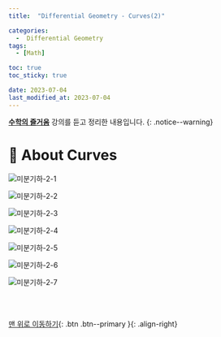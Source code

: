 ```yaml
---
title:  "Differential Geometry - Curves(2)" 

categories:
  -  Differential Geometry
tags:
  - [Math]

toc: true
toc_sticky: true

date: 2023-07-04
last_modified_at: 2023-07-04
---
```


**[수학의 즐거움](https://www.youtube.com/@enjoyingmath9346/featured)** 강의를 듣고 정리한 내용입니다.
{: .notice--warning}


# 📘 About Curves

![미분기하-2-1](https://github.com/inhopp/inhopp/assets/96368476/2899d6b0-df9f-41e8-b482-ecf8572c7fa5)

![미분기하-2-2](https://github.com/inhopp/inhopp/assets/96368476/2f535025-4527-4f6b-9572-56e9bfb6dc40)

![미분기하-2-3](https://github.com/inhopp/inhopp/assets/96368476/a096a908-dd9f-4902-b054-dceb16acc41c)

![미분기하-2-4](https://github.com/inhopp/inhopp/assets/96368476/1849f0a1-256f-4e84-b4b4-c88e0f5986e9)

![미분기하-2-5](https://github.com/inhopp/inhopp/assets/96368476/9aaaf534-cba8-46c9-a3a3-e0fe0a561e4e)

![미분기하-2-6](https://github.com/inhopp/inhopp/assets/96368476/064ca55a-7936-4ae5-b194-12187de9721d)

![미분기하-2-7](https://github.com/inhopp/inhopp/assets/96368476/6326c276-96be-43cd-aa79-c92768101bc0)










<br>
<br>

[맨 위로 이동하기](#){: .btn .btn--primary }{: .align-right}